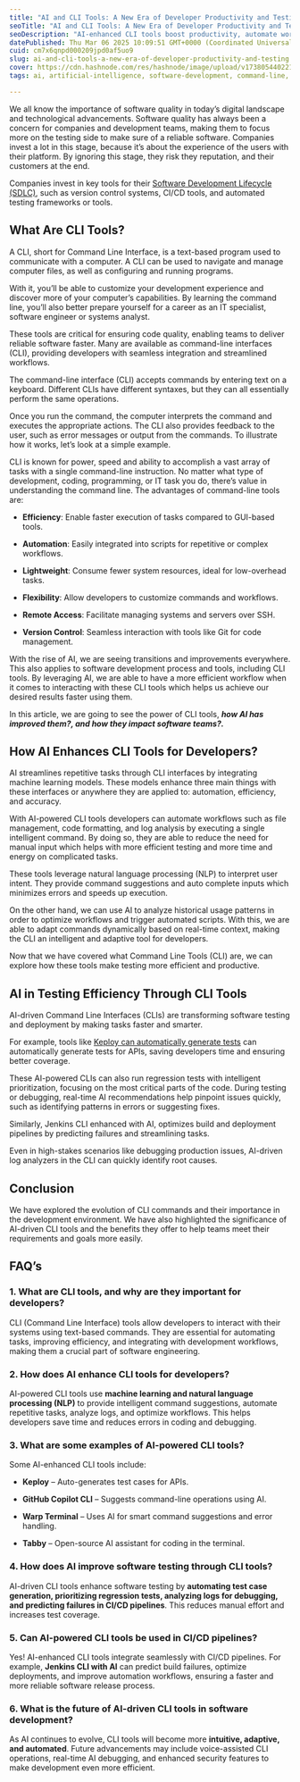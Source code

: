 ```yaml
---
title: "AI and CLI Tools: A New Era of Developer Productivity and Testing"
seoTitle: "AI and CLI Tools: A New Era of Developer Productivity and Testing"
seoDescription: "AI-enhanced CLI tools boost productivity, automate workflows, and optimize software testing for smarter, faster development"
datePublished: Thu Mar 06 2025 10:09:51 GMT+0000 (Coordinated Universal Time)
cuid: cm7x6qnpd000209jpd0af5uo9
slug: ai-and-cli-tools-a-new-era-of-developer-productivity-and-testing
cover: https://cdn.hashnode.com/res/hashnode/image/upload/v1738054402212/b7b87cee-74f2-4084-bc31-17f19096bbe5.png
tags: ai, artificial-intelligence, software-development, command-line, cli, testing, software-engineering, qa, automation-testing

---
```


We all know the importance of software quality in today’s digital landscape and technological advancements. Software quality has always been a concern for companies and development teams, making them to focus more on the testing side to make sure of a reliable software. Companies invest a lot in this stage, because it’s about the experience of the users with their platform. By ignoring this stage, they risk they reputation, and their customers at the end.

Companies invest in key tools for their [Software Development Lifecycle (SDLC)](https://keploy.io/blog/community/4-ways-to-accelerate-your-software-testing-life-cycle), such as version control systems, CI/CD tools, and automated testing frameworks or tools.

## What Are CLI Tools?

A CLI, short for Command Line Interface, is a text-based program used to communicate with a computer. A CLI can be used to navigate and manage computer files, as well as configuring and running programs.

With it, you’ll be able to customize your development experience and discover more of your computer’s capabilities. By learning the command line, you’ll also better prepare yourself for a career as an IT specialist, software engineer or systems analyst.

These tools are critical for ensuring code quality, enabling teams to deliver reliable software faster. Many are available as command-line interfaces (CLI), providing developers with seamless integration and streamlined workflows.

The command-line interface (CLI) accepts commands by entering text on a keyboard. Different CLIs have different syntaxes, but they can all essentially perform the same operations.

Once you run the command, the computer interprets the command and executes the appropriate actions. The CLI also provides feedback to the user, such as error messages or output from the commands. To illustrate how it works, let’s look at a simple example.

CLI is known for power, speed and ability to accomplish a vast array of tasks with a single command-line instruction. No matter what type of development, coding, programming, or IT task you do, there’s value in understanding the command line. The advantages of command-line tools are:

* **Efficiency**: Enable faster execution of tasks compared to GUI-based tools.
    
* **Automation**: Easily integrated into scripts for repetitive or complex workflows.
    
* **Lightweight**: Consume fewer system resources, ideal for low-overhead tasks.
    
* **Flexibility**: Allow developers to customize commands and workflows.
    
* **Remote Access**: Facilitate managing systems and servers over SSH.
    
* **Version Control**: Seamless interaction with tools like Git for code management.
    

With the rise of AI, we are seeing transitions and improvements everywhere. This also applies to software development process and tools, including CLI tools. By leveraging AI, we are able to have a more efficient workflow when it comes to interacting with these CLI tools which helps us achieve our desired results faster using them.

In this article, we are going to see the power of CLI tools, ***how AI has improved them?, and how they impact software teams?.***

## How AI Enhances CLI Tools for Developers?

AI streamlines repetitive tasks through CLI interfaces by integrating machine learning models. These models enhance three main things with these interfaces or anywhere they are applied to: automation, efficiency, and accuracy.

With AI-powered CLI tools developers can automate workflows such as file management, code formatting, and log analysis by executing a single intelligent command. By doing so, they are able to reduce the need for manual input which helps with more efficient testing and more time and energy on complicated tasks.

These tools leverage natural language processing (NLP) to interpret user intent. They provide command suggestions and auto complete inputs which minimizes errors and speeds up execution.

On the other hand, we can use AI to analyze historical usage patterns in order to optimize workflows and trigger automated scripts. With this, we are able to adapt commands dynamically based on real-time context, making the CLI an intelligent and adaptive tool for developers.

Now that we have covered what Command Line Tools (CLI) are, we can explore how these tools make testing more efficient and productive.

## **AI in Testing Efficiency Through CLI Tools**

AI-driven Command Line Interfaces (CLIs) are transforming software testing and deployment by making tasks faster and smarter.

For example, tools like [Keploy can automatically generate tests](http://keploy.io) can automatically generate tests for APIs, saving developers time and ensuring better coverage.

These AI-powered CLIs can also run regression tests with intelligent prioritization, focusing on the most critical parts of the code. During testing or debugging, real-time AI recommendations help pinpoint issues quickly, such as identifying patterns in errors or suggesting fixes.

Similarly, Jenkins CLI enhanced with AI, optimizes build and deployment pipelines by predicting failures and streamlining tasks.

Even in high-stakes scenarios like debugging production issues, AI-driven log analyzers in the CLI can quickly identify root causes.

## **Conclusion**

We have explored the evolution of CLI commands and their importance in the development environment. We have also highlighted the significance of AI-driven CLI tools and the benefits they offer to help teams meet their requirements and goals more easily.

## FAQ’s

### **1\. What are CLI tools, and why are they important for developers?**

CLI (Command Line Interface) tools allow developers to interact with their systems using text-based commands. They are essential for automating tasks, improving efficiency, and integrating with development workflows, making them a crucial part of software engineering.

### **2\. How does AI enhance CLI tools for developers?**

AI-powered CLI tools use **machine learning and natural language processing (NLP)** to provide intelligent command suggestions, automate repetitive tasks, analyze logs, and optimize workflows. This helps developers save time and reduces errors in coding and debugging.

### **3\. What are some examples of AI-powered CLI tools?**

Some AI-enhanced CLI tools include:

* **Keploy** – Auto-generates test cases for APIs.
    
* **GitHub Copilot CLI** – Suggests command-line operations using AI.
    
* **Warp Terminal** – Uses AI for smart command suggestions and error handling.
    
* **Tabby** – Open-source AI assistant for coding in the terminal.
    

### **4\. How does AI improve software testing through CLI tools?**

AI-driven CLI tools enhance software testing by **automating test case generation, prioritizing regression tests, analyzing logs for debugging, and predicting failures in CI/CD pipelines**. This reduces manual effort and increases test coverage.

### **5\. Can AI-powered CLI tools be used in CI/CD pipelines?**

Yes! AI-enhanced CLI tools integrate seamlessly with CI/CD pipelines. For example, **Jenkins CLI with AI** can predict build failures, optimize deployments, and improve automation workflows, ensuring a faster and more reliable software release process.

### **6\. What is the future of AI-driven CLI tools in software development?**

As AI continues to evolve, CLI tools will become more **intuitive, adaptive, and automated**. Future advancements may include voice-assisted CLI operations, real-time AI debugging, and enhanced security features to make development even more efficient.